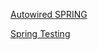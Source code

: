 [Autowired SPRING](https://www.baeldung.com/spring-autowire)


[Spring Testing](https://spring.io/guides/gs/testing-web/#scratch)
